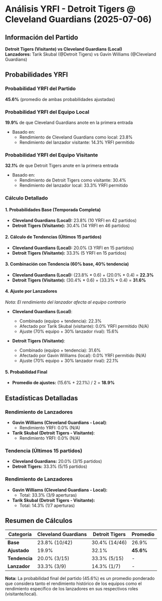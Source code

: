 # Análisis YRFI - Detroit Tigers @ Cleveland Guardians (2025-07-06)

## Información del Partido
**Detroit Tigers (Visitante) vs Cleveland Guardians (Local)**  
**Lanzadores:** Tarik Skubal (@Detroit Tigers) vs Gavin Williams (@Cleveland Guardians)

## Probabilidades YRFI

### Probabilidad YRFI del Partido
**45.6%** (promedio de ambas probabilidades ajustadas)

### Probabilidad YRFI del Equipo Local
**19.9%** de que Cleveland Guardians anote en la primera entrada
- Basado en:
  - Rendimiento de Cleveland Guardians como local: 23.8%
  - Rendimiento del lanzador visitante: 14.3% YRFI permitido

### Probabilidad YRFI del Equipo Visitante
**32.1%** de que Detroit Tigers anote en la primera entrada
- Basado en:
  - Rendimiento de Detroit Tigers como visitante: 30.4%
  - Rendimiento del lanzador local: 33.3% YRFI permitido

### Cálculo Detallado

#### 1. Probabilidades Base (Temporada Completa)
- **Cleveland Guardians (Local):** 23.8% (10 YRFI en 42 partidos)
- **Detroit Tigers (Visitante):** 30.4% (14 YRFI en 46 partidos)

#### 2. Cálculo de Tendencias (Últimos 15 partidos)
- **Cleveland Guardians (Local):** 20.0% (3 YRFI en 15 partidos)
- **Detroit Tigers (Visitante):** 33.3% (5 YRFI en 15 partidos)

#### 3. Combinación con Tendencia (60% base, 40% tendencia)
- **Cleveland Guardians (Local):** (23.8% * 0.6) + (20.0% * 0.4) = **22.3%**
- **Detroit Tigers (Visitante):** (30.4% * 0.6) + (33.3% * 0.4) = **31.6%**

#### 4. Ajuste por Lanzadores
*Nota: El rendimiento del lanzador afecta al equipo contrario*

- **Cleveland Guardians (Local)**:
  - Combinado (equipo + tendencia): 22.3%
  - Afectado por Tarik Skubal (visitante): 0.0% YRFI permitido (N/A)
  - Ajuste (70% equipo + 30% lanzador rival): 15.6%

- **Detroit Tigers (Visitante)**:
  - Combinado (equipo + tendencia): 31.6%
  - Afectado por Gavin Williams (local): 0.0% YRFI permitido (N/A)
  - Ajuste (70% equipo + 30% lanzador rival): 22.1%

#### 5. Probabilidad Final
- **Promedio de ajustes:** (15.6% + 22.1%) / 2 = **18.9%**

## Estadísticas Detalladas


### Rendimiento de Lanzadores
- **Gavin Williams (Cleveland Guardians - Local)**:
  - Rendimiento YRFI: 0.0% (N/A)
- **Tarik Skubal (Detroit Tigers - Visitante)**:
  - Rendimiento YRFI: 0.0% (N/A)
### Tendencia (Últimos 15 partidos)
- **Cleveland Guardians:** 20.0% (3/15 partidos)
- **Detroit Tigers:** 33.3% (5/15 partidos)

### Rendimiento de Lanzadores
- **Gavin Williams (Cleveland Guardians - Local):**
  - Total: 33.3% (3/9 aperturas)
- **Tarik Skubal (Detroit Tigers - Visitante):**
  - Total: 14.3% (1/7 aperturas)

## Resumen de Cálculos
| Categoría | Cleveland Guardians  | Detroit Tigers       | Promedio |
|-----------|----------------------|----------------------|----------|
| **Base** | 23.8% (10/42) | 30.4% (14/46) | 26.9% |
| **Ajustado** | 19.9% | 32.1% | **45.6%** |
| **Tendencia** | 20.0% (3/15) | 33.3% (5/15) | - |
| **Lanzador** | 33.3% (3/9) | 14.3% (1/7) | - |

**Nota:** La probabilidad final del partido (45.6%) es un promedio ponderado que considera tanto el rendimiento histórico de los equipos como el rendimiento específico de los lanzadores en sus respectivos roles (visitante/local).